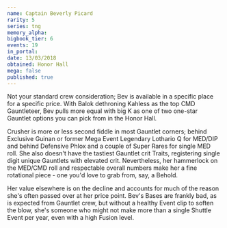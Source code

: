 ```yaml
---
name: Captain Beverly Picard
rarity: 5
series: tng
memory_alpha:
bigbook_tier: 6
events: 19
in_portal:
date: 13/03/2018
obtained: Honor Hall
mega: false
published: true
---
```


Not your standard crew consideration; Bev is available in a specific place for a specific price. With Balok dethroning Kahless as the top CMD Gauntleteer, Bev pulls more equal with big K as one of two one-star Gauntlet options you can pick from in the Honor Hall. 

Crusher is more or less second fiddle in most Gauntlet corners; behind Exclusive Guinan or former Mega Event Legendary Lothario Q for MED/DIP and behind Defensive Phlox and a couple of Super Rares for single MED roll. She also doesn't have the tastiest Gauntlet crit Traits, registering single digit unique Gauntlets with elevated crit. Nevertheless, her hammerlock on the MED/CMD roll and respectable overall numbers make her a fine rotational piece - one you'd love to grab from, say, a Behold. 

Her value elsewhere is on the decline and accounts for much of the reason she's often passed over at her price point. Bev's Bases are frankly bad, as is expected from Gauntlet crew, but without a healthy Event clip to soften the blow, she's someone who might not make more than a single Shuttle Event per year, even with a high Fusion level.
